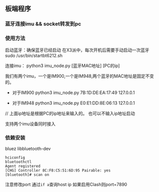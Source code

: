 ## 板端程序
### 蓝牙连接imu && socket转发到pc


### 使用方法
启动蓝牙：确保蓝牙已经启动
在X3派中，每次开机后需要手动启动一次蓝牙
sudo /usr/bin/startbt6212.sh

连接imu：
python3 imu_node.py [蓝牙MAC地址] [PC的ip]

我们有两个imu，一个是IM900,一个是IM948,两个蓝牙的MAC地址是固定不变的。

* 对于IM900
python3 imu_node.py 7B:1D:DE:EA:17:49 127.0.0.1

* 对于IM948
python3 imu_node.py E0:E1:DD:8E:06:13 127.0.0.1

// 上面ip地址是根据PC的ip地址来输入的。 也可以不输入ip地址启动

支持两个imu设备同时接入

### 依赖安装
bluez
libbluetooth-dev
```
hciconfig
bluetoothctl
Agent registered
[CHG] Controller 8C:F8:C5:51:6D:95 Pairable: yes
[bluetooth]# scan on

```
注意修改port
通过``if a``查询host ip
如果启用Clash则port=7890
